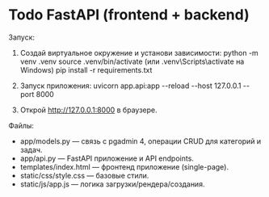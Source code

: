# Todo FastAPI (frontend + backend)

Запуск:
1. Создай виртуальное окружение и установи зависимости:
   python -m venv .venv
   source .venv/bin/activate   (или .venv\Scripts\activate на Windows)
   pip install -r requirements.txt

2. Запуск приложения:
   uvicorn app.api:app --reload --host 127.0.0.1 --port 8000

3. Открой http://127.0.0.1:8000 в браузере.

Файлы:
- app/models.py — связь с pgadmin 4, операции CRUD для категорий и задач.
- app/api.py — FastAPI приложение и API endpoints.
- templates/index.html — фронтенд приложение (single-page).
- static/css/style.css — базовые стили.
- static/js/app.js — логика загрузки/рендера/создания.
